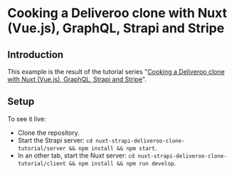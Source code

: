 # Cooking a Deliveroo clone with Nuxt (Vue.js), GraphQL, Strapi and Stripe

## Introduction

This example is the result of the tutorial series "[Cooking a Deliveroo clone with Nuxt (Vue.js), GraphQL, Strapi and Stripe](https://blog.strapi.io/cooking-a-deliveroo-clone-with-nuxt-vue-js-graphql-strapi-and-stripe-setup-part-1-7)".

## Setup

To see it live:

 - Clone the repository.
 - Start the Strapi server: `cd nuxt-strapi-deliveroo-clone-tutorial/server && npm install && npm start`.
 - In an other tab, start the Nuxt server: `cd nuxt-strapi-deliveroo-clone-tutorial/client && npm install && npm run develop`.
